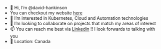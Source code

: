- 👋 Hi, I’m @david-hankinson
- You can checkout my website [here](https://david-hankinson.github.io/developerFolio/)
- 👀 I’m interested in Kubernetes, Cloud and Automation technologies
- 💞️ I’m looking to collaborate on projects that match my areas of interest
- 📫 You can reach me best via [Linkedin](https://www.linkedin.com/in/david-mh-6a6a38199/) !! I look forwards to talking with you
- 📍 Location: Canada

<!---
david-hankinson/david-hankinson is a ✨ special ✨ repository because its `README.md` (this file) appears on your GitHub profile.
You can click the Preview link to take a look at your changes.
--->

<!---
david-hankinson/david-hankinson is a ✨ special ✨ repository because its `README.md` (this file) appears on your GitHub profile.
You can click the Preview link to take a look at your changes.
--->
